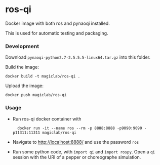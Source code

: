 # ros-qi

Docker image with both ros and pynaoqi installed.

This is used for automatic testing and packaging.

### Development

Download `pynaoqi-python2.7-2.5.5.5-linux64.tar.gz` into this folder.

Build the image:

    docker build -t magiclab/ros-qi .

Upload the image:

    docker push magiclab/ros-qi


### Usage

- Run ros-qi docker container with

        docker run -it --name ros --rm -p 8888:8888 -p9090:9090 -p11311:11311 magiclab/ros-qi

- Navigate to [http://localhost:8888/](http://localhost:8888/) and use the password `ros`

- Run some python code, with `import qi` and `import rospy`. Open a `qi` session with the URI of a pepper or choreographe simulation.
